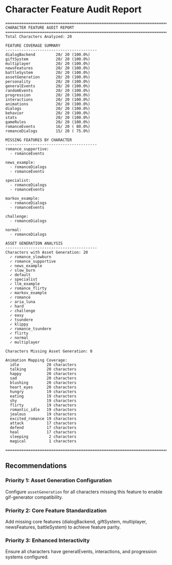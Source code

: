 # Character Feature Audit Report

```
================================================================================
CHARACTER FEATURE AUDIT REPORT
================================================================================
Total Characters Analyzed: 20

FEATURE COVERAGE SUMMARY
----------------------------------------
dialogBackend         20/ 20 (100.0%)
giftSystem            20/ 20 (100.0%)
multiplayer           20/ 20 (100.0%)
newsFeatures          20/ 20 (100.0%)
battleSystem          20/ 20 (100.0%)
assetGeneration       20/ 20 (100.0%)
personality           20/ 20 (100.0%)
generalEvents         20/ 20 (100.0%)
randomEvents          20/ 20 (100.0%)
progression           20/ 20 (100.0%)
interactions          20/ 20 (100.0%)
animations            20/ 20 (100.0%)
dialogs               20/ 20 (100.0%)
behavior              20/ 20 (100.0%)
stats                 20/ 20 (100.0%)
gameRules             20/ 20 (100.0%)
romanceEvents         16/ 20 ( 80.0%)
romanceDialogs        15/ 20 ( 75.0%)

MISSING FEATURES BY CHARACTER
----------------------------------------
romance_supportive:
  - romanceEvents

news_example:
  - romanceDialogs
  - romanceEvents

specialist:
  - romanceDialogs
  - romanceEvents

markov_example:
  - romanceDialogs
  - romanceEvents

challenge:
  - romanceDialogs

normal:
  - romanceDialogs

ASSET GENERATION ANALYSIS
----------------------------------------
Characters with Asset Generation: 20
  ✓ romance_slowburn
  ✓ romance_supportive
  ✓ news_example
  ✓ slow_burn
  ✓ default
  ✓ specialist
  ✓ llm_example
  ✓ romance_flirty
  ✓ markov_example
  ✓ romance
  ✓ aria_luna
  ✓ hard
  ✓ challenge
  ✓ easy
  ✓ tsundere
  ✓ klippy
  ✓ romance_tsundere
  ✓ flirty
  ✓ normal
  ✓ multiplayer

Characters Missing Asset Generation: 0

Animation Mapping Coverage:
  idle            20 characters
  talking         20 characters
  happy           20 characters
  sad             20 characters
  blushing        20 characters
  heart_eyes      20 characters
  hungry          19 characters
  eating          19 characters
  shy             19 characters
  flirty          19 characters
  romantic_idle   19 characters
  jealous         19 characters
  excited_romance 19 characters
  attack          17 characters
  defend          17 characters
  heal            17 characters
  sleeping         2 characters
  magical          1 characters

================================================================================
```

## Recommendations

### Priority 1: Asset Generation Configuration
Configure `assetGeneration` for all characters missing this feature to enable gif-generator compatibility.

### Priority 2: Core Feature Standardization
Add missing core features (dialogBackend, giftSystem, multiplayer, newsFeatures, battleSystem) to achieve feature parity.

### Priority 3: Enhanced Interactivity
Ensure all characters have generalEvents, interactions, and progression systems configured.

